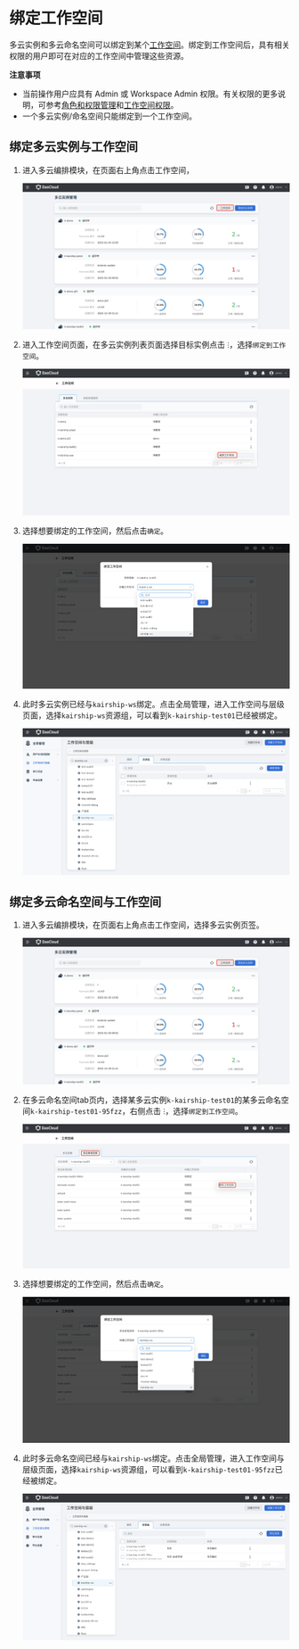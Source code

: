 # 绑定工作空间

多云实例和多云命名空间可以绑定到某个[工作空间](../ghippo/user-guide/workspace/workspaces.md)。绑定到工作空间后，具有相关权限的用户即可在对应的工作空间中管理这些资源。

**注意事项**

- 当前操作用户应具有 Admin 或 Workspace Admin 权限。有关权限的更多说明，可参考[角色和权限管理](../ghippo/user-guide/access-control/role.md)和[工作空间权限](../ghippo/user-guide/workspace/ws-permission.md)。
- 一个多云实例/命名空间只能绑定到一个工作空间。

## 绑定多云实例与工作空间

1. 进入多云编排模块，在页面右上角点击工作空间，

    ![进入工作空间](images/wp01.png)

2. 进入工作空间页面，在多云实例列表页面选择目标实例点击 `ⵗ`，选择`绑定到工作空间`。

    ![绑定工作空间](images/wp02.png)

3. 选择想要绑定的工作空间，然后点击`确定`。

    ![选择指定工作空间](images/wp03.png)

4. 此时多云实例已经与`kairship-ws`绑定。点击全局管理，进入工作空间与层级页面，选择`kairship-ws`资源组，可以看到`k-kairship-test01`已经被绑定。

    ![绑定资源组](images/wp04.png)

    

## 绑定多云命名空间与工作空间

1. 进入多云编排模块，在页面右上角点击工作空间，选择多云实例页签。

    ![点击工作空间](images/wp05.png)

2. 在多云命名空间tab页内，选择某多云实例`k-kairship-test01`的某多云命名空间`k-kairship-test01-95fzz`，右侧点击 `ⵗ`，选择`绑定到工作空间`。

    ![绑定工作空间](images/wp06.png)

3. 选择想要绑定的工作空间，然后点击`确定`。

    ![选择指定工作空间](images/wp07.png)

4. 此时多云命名空间已经与`kairship-ws`绑定。点击全局管理，进入工作空间与层级页面，选择`kairship-ws`资源组，可以看到`k-kairship-test01-95fzz`已经被绑定。
   
    ![绑定资源组](images/wp08.png)
